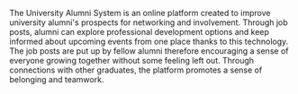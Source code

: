 The University Alumni System is an online platform created to improve university alumni's prospects for networking and involvement. Through job posts, alumni can explore professional development options and keep informed about upcoming events from one place thanks to this technology. The job posts are put up by fellow alumni therefore encouraging a sense of everyone growing together without some feeling left out. Through connections with other graduates, the platform promotes a sense of belonging and teamwork. 
